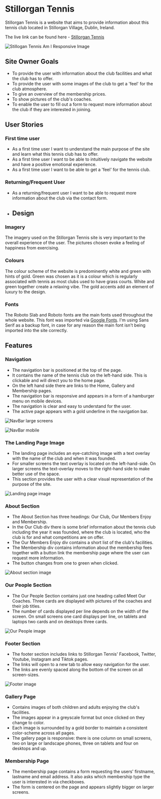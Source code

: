 # Stillorgan Tennis

Stillorgan Tennis is a website that aims to provide information about this tennis club located in Stillorgan Village, Dublin, Ireland.

The live link can be found here - [Stillorgan Tennis](https://cgrace0044.github.io/stillorgan-tennis/)

![Stillogan Tennis Am I Responsive Image](docs/readme-images/am-i-responsive.webp)

## Site Owner Goals

- To provide the user with information about the club facilities and what the club has to offer.
- To provide the user with some images of the club to get a 'feel' for the club atmosphere.
- To give an overview of the membership prices.
- To show pictures of the club's coaches.
- To enable the user to fill out a form to request more information about the club if they are interested in joining.

## User Stories

### First time user

- As a first time user I want to understand the main purpose of the site and learn what this tennis club has to offer.
- As a first time user I want to be able to intuitively navigate the website and have a positive emotional experience.
- As a first time user I want to be able to get a 'feel' for the tennis club.

### Returning/Frequent User

- As a returning/frequent user I want to be able to request more information about the club via the contact form.

- ## Design

### Imagery

The imagery used on the Stillorgan Tennis site is very important to the overall experience of the user. The pictures chosen evoke a feeling of happiness from exercising.

### Colours

The colour scheme of the website is predominently white and green with hints of gold. Green was chosen as it is a colour which is regularly associated with tennis as most clubs used to have grass courts. White and green together create a relaxing vibe. The gold accents add an element of luxury to the design.

### Fonts

The Roboto Slab and Roboto fonts are the main fonts used throughout the whole website. This font was imported via [Google Fonts](https://fonts.google.com/). I'm using Sans Serif as a backup font, in case for any reason the main font isn't being imported into the site correctly.

## Features

### Navigation

- The navigation bar is positioned at the top of the page.
- It contains the name of the tennis club on the left-hand side. This is clickable and will direct you to the home page.
- On the left hand side there are links to the Home, Gallery and Membership pages.
- The navigation bar is responsive and appears in a form of a hamburger menu on mobile devices.
- The navigation is clear and easy to understand for the user.
- The active page appears with a gold underline in the navigation bar.
  
![NavBar large screens](docs/readme-images/navigation-bar_large-screens.webp)

![NavBar mobile](docs/readme-images/navigation-bar_mobile.webp)

### The Landing Page Image

- The landing page includes an eye-catching image with a text overlay with the name of the club and when it was founded.
- For smaller screens the text overlay is located on the left-hand-side. On larger screens the text-overlay moves to the right-hand side to make better use of the space.
- This section provides the user with a clear visual representation of the purpose of the site.

![Landing page image](docs/readme-images/landing-page.webp)

### About Section

- The About Section has three headings: Our Club, Our Members Enjoy and Membership.
- In the Our Club div there is some brief information about the tennis club including the year it was founded, where the club is located, who the club is for and what competitions are on offer.
- The Our Members Enjoy div contains a short list of the club's facilities.
- The Membership div contains information about the membership fees together with a button link the membership page where the user can request more information.
- The button changes from one to green when clicked.

![About section image](docs/readme-images/about-us.webp)

### Our People Section

- The Our People Section contains just one heading called Meet Our Coaches. Three cards are displayed with pictures of the coaches and their job titles.
- The number of cards displayed per line depends on the width of the screen. On small screens one card displays per line, on tablets and laptops two cards and on desktops three cards.

![Our People image](docs/readme-images/our-people.webp)

### Footer Section

- The footer section includes links to Stillorgan Tennis' Facebook, Twitter, Youtube, Instagram and Tiktok pages.
- The links will open to a new tab to allow easy navigation for the user.
- The links are evenly spaced along the bottom of the screen on all screen-sizes.

![Footer image](docs/readme-images/footer.webp)

### Gallery Page

- Contains images of both children and adults enjoying the club's facilities.
- The images appear in a greyscale format but once clicked on they change to color.
- Each image is surrounded by a gold border to maintain a consistent color-scheme across all pages.
- The gallery page is responsive: there is one column on small screens, two on large or landscape phones, three on tablets and four on desktops and up.

### Membership Page

- The membership page contains a form requesting the users' firstname, lastname and email address. It also asks which membership type the user is interested in via checkboxes.
- The form is centered on the page and appears slightly bigger on larger screens.

